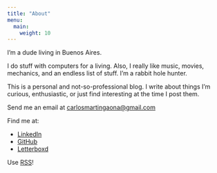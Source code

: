 ```yaml
---
title: "About"
menu:
  main:
    weight: 10
---
```


I’m a dude living in Buenos Aires.

I do stuff with computers for a living. Also, I really like music, movies, mechanics, and an endless list of stuff. I’m a rabbit hole hunter.

This is a personal and not-so-professional blog. I write about things I’m curious, enthusiastic, or just find
interesting at the time I post them.

Send me an email at carlosmartingaona@gmail.com

Find me at: 
- [LinkedIn](https://www.linkedin.com/in/cargaona/)
- [GitHub](https://github.com/cargaona)
- [Letterboxd](https://letterboxd.com/noquarteer/)

Use [RSS](/index.xml)! 
